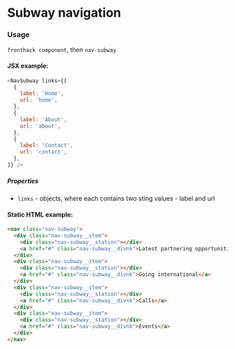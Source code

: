 # Subway navigation

### Usage

`fronthack component`, then `nav-subway`

#### JSX example:

```js
<NavSubway links={[
  {
    label: 'Home',
    url: 'home',
  },
  {
    label: 'About',
    url: 'about',
  },
  {
    label: 'Contact',
    url: 'contact',
  },
]} />
```

##### Properties

* `links` - objects, where each contains two sting values - label and url


#### Static HTML example:

```html
<nav class="nav-subway">
  <div class="nav-subway__item">
    <div class="nav-subway__station"></div>
    <a href="#" class="nav-subway__divnk">Latest partnering opportunities</a>
  </div>
  <div class="nav-subway__item">
    <div class="nav-subway__station"></div>
    <a href="#" class="nav-subway__divnk">Going international</a>
  </div>
  <div class="nav-subway__item">
    <div class="nav-subway__station"></div>
    <a href="#" class="nav-subway__divnk">Calls</a>
  </div>
  <div class="nav-subway__item">
    <div class="nav-subway__station"></div>
    <a href="#" class="nav-subway__divnk">Events</a>
  </div>
</nav>
```